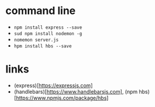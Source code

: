 # command line 
- `npm install express --save`  
- `sud npm install nodemon -g`  
- `nomemon server.js`  
- `hpm install hbs --save`

# links
- (express)[https://expressjs.com]
- (handlebars)[https://www.handlebarsjs.com], (npm hbs)[https://www.npmjs.com/package/hbs]

